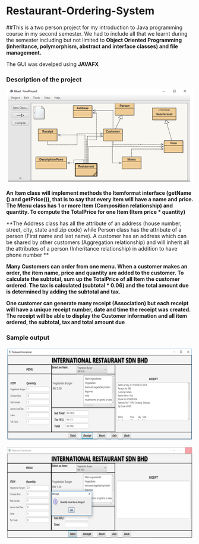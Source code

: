 # Restaurant-Ordering-System
##This is a two person project for my introduction to Java programming course in my second semester. We had to include all that we learnt during the semester including but not limited to **Object Oriented Programming (inheritance, polymorphism, abstract and interface classes) and file management.**

The GUI was develped using **JAVAFX**

### Description of the project 
![Relationship Diagram](images/relationshipDiagram.PNG)

**An Item class will implement methods the Itemformat interface (getName () and getPrice()), that is to say that every item will have a name and price. The Menu class has 1 or more Item (Composition relationship) and quantity. To compute the TotalPrice for one Item (Item price * quantity)**

**The Address class has all the attribute of an address (house number, street, city, state and zip code) while Person class has the attribute of a person (First name and last name). A customer has an address which can be shared by other customers (Aggregation relationship) and will inherit all the attributes of a person (Inheritance relationship) in addition to have phone number **

**Many Customers can order from one menu. When a customer makes an order, the item name, price and quantity are added to the customer. To calculate the subtotal, sum up the TotalPrice of all Item the customer ordered. The tax is calculated (subtotal * 0.06) and the total amount due is determined by adding the subtotal and tax.**

**One customer can generate many receipt (Association) but each receipt will have a unique receipt number, date and time the receipt was created. The receipt will be able to display the Customer information and all item ordered, the subtotal, tax and total amount due**

### Sample output
![outout without error](images/sampleOutPut.PNG)

![output with error](images/errorOutPut.PNG)

